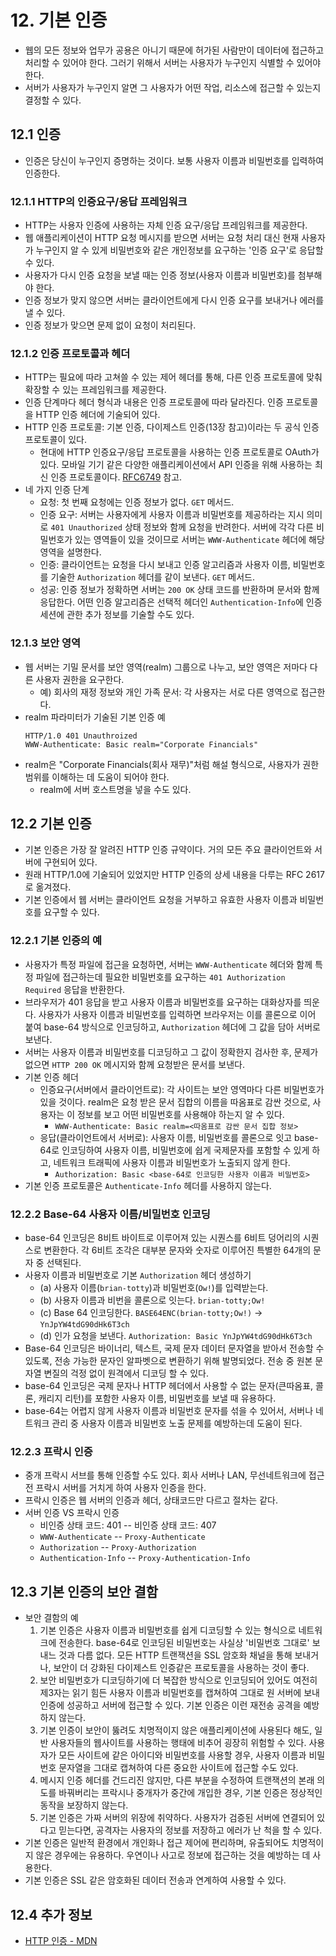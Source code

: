 # 12. 기본 인증

* 웹의 모든 정보와 업무가 공용은 아니기 때문에 허가된 사람만이 데이터에 접근하고 처리할 수 있어야 한다. 그러기 위해서 서버는 사용자가 누구인지 식별할 수 있어야 한다.
* 서버가 사용자가 누구인지 알면 그 사용자가 어떤 작업, 리소스에 접근할 수 있는지 결정할 수 있다.

## 12.1 인증

* 인증은 당신이 누구인지 증명하는 것이다. 보통 사용자 이름과 비밀번호를 입력하여 인증한다.

### 12.1.1 HTTP의 인증요구/응답 프레임워크

* HTTP는 사용자 인증에 사용하는 자체 인증 요구/응답 프레임워크를 제공한다.
* 웹 애플리케이션이 HTTP 요청 메시지를 받으면 서버는 요청 처리 대신 현재 사용자가 누구인지 알 수 있게 비밀번호와 같은 개인정보를 요구하는 '인증 요구'로 응답할 수 있다.
* 사용자가 다시 인증 요청을 보낼 때는 인증 정보(사용자 이름과 비밀번호)를 첨부해야 한다.
* 인증 정보가 맞지 않으면 서버는 클라이언트에게 다시 인증 요구를 보내거나 에러를 낼 수 있다.
* 인증 정보가 맞으면 문제 없이 요청이 처리된다.

### 12.1.2 인증 프로토콜과 헤더

* HTTP는 필요에 따라 고쳐쓸 수 있는 제어 헤더를 통해, 다른 인증 프로토콜에 맞춰 확장할 수 있는 프레임워크를 제공한다.
* 인증 단계마다 헤더 형식과 내용은 인증 프로토콜에 따라 달라진다. 인증 프로토콜을 HTTP 인증 헤더에 기술되어 있다.
* HTTP 인증 프로토콜: 기본 인증, 다이제스트 인증(13장 참고)이라는 두 공식 인증 프로토콜이 있다.
  * 현대에 HTTP 인증요구/응답 프로토콜을 사용하는 인증 프로토콜로 OAuth가 있다. 모바일 기기 같은 다양한 애플리케이션에서 API 인증을 위해 사용하는 최신 인증 프로토콜이다. [RFC6749](https://tools.ietf.org/html/6749) 참고.
* 네 가지 인증 단계
  * 요청: 첫 번째 요청에는 인증 정보가 없다. `GET` 메서드.
  * 인증 요구: 서버는 사용자에게 사용자 이름과 비밀번호를 제공하라는 지시 의미로 `401 Unauthorized` 상태 정보와 함께 요청을 반려한다. 서버에 각각 다른 비밀번호가 있는 영역들이 있을 것이므로 서버는 `WWW-Authenticate` 헤더에 해당 영역을 설명한다.
  * 인증: 클라이언트는 요청을 다시 보내고 인증 알고리즘과 사용자 이름, 비밀번호를 기술한 `Authorization` 헤더를 같이 보낸다. `GET` 메서드.
  * 성공: 인증 정보가 정확하면 서버는 `200 OK` 상태 코드를 반환하며 문서와 함께 응답한다. 어떤 인증 알고리즘은 선택적 헤더인 `Authentication-Info`에 인증 세션에 관한 추가 정보를 기술할 수도 있다.

### 12.1.3 보안 영역

* 웹 서버는 기밀 문서를 보안 영역(realm) 그룹으로 나누고, 보안 영역은 저마다 다른 사용자 권한을 요구한다.
  * 예) 회사의 재정 정보와 개인 가족 문서: 각 사용자는 서로 다른 영역으로 접근한다.
* realm 파라미터가 기술된 기본 인증 예
  ```
  HTTP/1.0 401 Unauthroized
  WWW-Authenticate: Basic realm="Corporate Financials"
  ```
* realm은 "Corporate Financials(회사 재무)"처럼 해설 형식으로, 사용자가 권한 범위를 이해하는 데 도움이 되어야 한다.
  * realm에 서버 호스트명을 넣을 수도 있다.

## 12.2 기본 인증

* 기본 인증은 가장 잘 알려진 HTTP 인증 규약이다. 거의 모든 주요 클라이언트와 서버에 구현되어 있다.
* 원래 HTTP/1.0에 기술되어 있었지만 HTTP 인증의 상세 내용을 다루는 RFC 2617로 옮겨졌다.
* 기본 인증에서 웹 서버는 클라이언트 요청을 거부하고 유효한 사용자 이름과 비밀번호를 요구할 수 있다.

### 12.2.1 기본 인증의 예

* 사용자가 특정 파일에 접근을 요청하면, 서버는 `WWW-Authenticate` 헤더와 함께 특정 파일에 접근하는데 필요한 비밀번호를 요구하는 `401 Authorization Required` 응답을 반환한다.
* 브라우저가 401 응답을 받고 사용자 이름과 비밀번호를 요구하는 대화상자를 띄운다. 사용자가 사용자 이름과 비밀번호를 입력하면 브라우저는 이를 콜론으로 이어 붙여 base-64 방식으로 인코딩하고, `Authorization` 헤더에 그 값을 담아 서버로 보낸다.
* 서버는 사용자 이름과 비밀번호를 디코딩하고 그 값이 정확한지 검사한 후, 문제가 없으면 `HTTP 200 OK` 메시지와 함께 요청받은 문서를 보낸다.
* 기본 인증 헤더
  * 인증요구(서버에서 클라이언트로): 각 사이트는 보안 영역마다 다른 비밀번호가 있을 것이다. realm은 요청 받은 문서 집합의 이름을 따옴표로 감싼 것으로, 사용자는 이 정보를 보고 어떤 비밀번호를 사용해야 하는지 알 수 있다.
    * `WWW-Authenticate: Basic realm=<따옴표로 감싼 문서 집합 정보>`
  * 응답(클라이언트에서 서버로): 사용자 이름, 비밀번호를 콜론으로 잇고 base-64로 인코딩하여 사용자 이름, 비밀번호에 쉽게 국제문자를 포함할 수 있게 하고, 네트워크 트래픽에 사용자 이름과 비밀번호가 노출되지 않게 한다.
    * `Authorization: Basic <base-64로 인코딩한 사용자 이름과 비밀번호>`
* 기본 인증 프로토콜은 `Authenticate-Info` 헤더를 사용하지 않는다.

### 12.2.2 Base-64 사용자 이름/비밀번호 인코딩

* base-64 인코딩은 8비트 바이트로 이루어져 있는 시퀀스를 6비트 덩어리의 시퀀스로 변환한다. 각 6비트 조각은 대부분 문자와 숫자로 이루어진 특별한 64개의 문자 중 선택된다.
* 사용자 이름과 비밀번호로 기본 `Authorization` 헤더 생성하기
  * (a) 사용자 이름(`brian-totty`)과 비밀번호(`Ow!`)를 입력받는다.
  * (b) 사용자 이름과 비번을 콜론으로 잇는다. `brian-totty;Ow!`
  * (c) Base 64 인코딩한다. `BASE64ENC(brian-totty;Ow!)` -> `YnJpYW4tdG90dHk6T3ch`
  * (d) 인가 요청을 보낸다. `Authorization: Basic YnJpYW4tdG90dHk6T3ch`
* Base-64 인코딩은 바이너리, 텍스트, 국제 문자 데이터 문자열을 받아서 전송할 수 있도록, 전송 가능한 문자인 알파벳으로 변환하기 위해 발명되었다. 전송 중 원본 문자열 변질의 걱정 없이 원격에서 디코딩 할 수 있다.
* base-64 인코딩은 국제 문자나 HTTP 헤더에서 사용할 수 없는 문자(큰따옴표, 콜론, 캐리지 리턴)를 포함한 사용자 이름, 비밀번호를 보낼 때 유용하다.
* base-64는 어렵지 않게 사용자 이름과 비밀번호 문자를 섞을 수 있어서, 서버나 네트워크 관리 중 사용자 이름과 비밀번호 노출 문제를 예방하는데 도움이 된다.

### 12.2.3 프락시 인증

* 중개 프락시 서브를 통해 인증할 수도 있다. 회사 서버나 LAN, 무선네트워크에 접근 전 프락시 서버를 거치게 하여 사용자 인증을 한다.
* 프락시 인증은 웹 서버의 인증과 헤더, 상태코드만 다르고 절차는 같다.
* 서버 인증 VS 프락시 인증
  * 비인증 상태 코드: 401 -- 비인증 상태 코드: 407
  * `WWW-Authenticate` -- `Proxy-Authenticate`
  * `Authorization` -- `Proxy-Authorization`
  * `Authentication-Info` -- `Proxy-Authentication-Info`

## 12.3 기본 인증의 보안 결함

* 보안 결함의 예
  1. 기본 인증은 사용자 이름과 비밀번호를 쉽게 디코딩할 수 있는 형식으로 네트워크에 전송한다. base-64로 인코딩된 비밀번호는 사실상 '비밀번호 그대로' 보내느 것과 다름 없다. 모든 HTTP 트랜잭션을 SSL 암호화 채널을 통해 보내거나, 보안이 더 강화된 다이제스트 인증같은 프로토콜을 사용하는 것이 좋다.
  2. 보안 비밀번호가 디코딩하기에 더 복잡한 방식으로 인코딩되어 있어도 여전히 제3자는 읽기 힘든 사용자 이름과 비밀번호를 캡쳐하여 그대로 원 서버에 보내 인증에 성공하고 서버에 접근할 수 있다. 기본 인증은 이런 재전송 공격을 예방하지 않는다.
  3. 기본 인증이 보안이 뚫려도 치명적이지 않은 애플리케이션에 사용된다 해도, 일반 사용자들의 웹사이트를 사용하는 행태에 비추어 굉장히 위험할 수 있다. 사용자가 모든 사이트에 같은 아이디와 비밀번호를 사용할 경우, 사용자 이름과 비밀번호 문자열을 그대로 캡쳐하여 다른 중요한 사이트에 접근할 수도 있다.
  4. 메시지 인증 헤더를 건드리진 않지만, 다른 부분을 수정하여 트랜잭션의 본래 의도를 바꿔버리는 프락시나 중개자가 중간에 개입한 경우, 기본 인증은 정상적인 동작을 보장하지 않는다.
  5. 기본 인증은 가짜 서버의 위장에 취약하다. 사용자가 검증된 서버에 연결되어 있다고 믿는다면, 공격자는 사용자의 정보를 저장하고 에러가 난 척을 할 수 있다.
* 기본 인증은 일반적 환경에서 개인화나 접근 제어에 편리하며, 유출되어도 치명적이지 않은 경우에는 유용하다. 우연이나 사고로 정보에 접근하는 것을 예방하는 데 사용한다.
* 기본 인증은 SSL 같은 암호화된 데이터 전송과 연계하여 사용할 수 있다.

## 12.4 추가 정보

* [HTTP 인증 - MDN](https://developer.mozilla.org/ko/docs/Web/HTTP/Authentication)